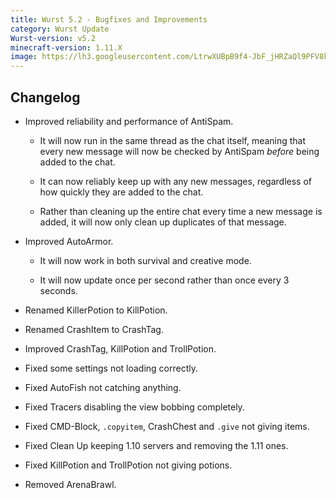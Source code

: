 ```yaml
---
title: Wurst 5.2 - Bugfixes and Improvements
category: Wurst Update
Wurst-version: v5.2
minecraft-version: 1.11.X
image: https://lh3.googleusercontent.com/LtrwXUBpB9f4-JbF_jHRZaQl9PFV8kKQIcQWaDk0aS2ra5ZBy85IJFIlDYBxhJ1XpcMYaQEiAlY3dB6NBhADOnsfYcT3aBA4S7AHZGxtOxEIYNNnnR9YxLcXjjy1O7vKp1ZnCsL1chgY20q3DRfKc_cEnmesqsLHTrs8HwTpn8WVdWjCG8jd4dnps_RmV8J59fUamUv2kvb44Fm7HJu7VQ6WC04oGIYK-7Pbu1CWPwDprEw5buoDpvuJ7q8_Ar8V195pKl3JstJO5jMcnJXd6ch8tf1L90HB-dupMnkf1YdMJU3bVJAFFWA6PCxnrQhmT29J_n7uZQwZ2nJuteabfw51Dgr0I34iMM9ECHPzxYklX-AMF6_bawp_yVGJRYm80N4ZJDdL7ukiubcKs7bNrDzW_a1rQuFEpKzJlmnlNV4o7Wv46u_BlBPrLp0Vm4fnJ1y_k1QkYjz_aSjDBE2BhG2IBUha8-tg7FpomLEz88BwW9cblxs3MeMf20Nrq6fHAfAqEA3DCjJXNjjc-akLwfOrRc2GTdGXCwftH9_xPfG1F7J_vgKIUVq7bISz1qKnJWXnjgRZqQ-rsvhA_U5_ED5EQd4NSE-TxpSi2vAuXXPXVad7OM9KYf64jvXuMu47_BXMrC7joCnUCMatIykhw7ngsneiBtpvDnRZ_rP9Pw=w1280-h720-no
---
```

## Changelog

- Improved reliability and performance of AntiSpam.

  - It will now run in the same thread as the chat itself, meaning that every new message will now be checked by AntiSpam _before_ being added to the chat.

  - It can now reliably keep up with any new messages, regardless of how quickly they are added to the chat.

  - Rather than cleaning up the entire chat every time a new message is added, it will now only clean up duplicates of that message.

- Improved AutoArmor.

  - It will now work in both survival and creative mode.

  - It will now update once per second rather than once every 3 seconds.

- Renamed KillerPotion to KillPotion.

- Renamed CrashItem to CrashTag.

- Improved CrashTag, KillPotion and TrollPotion.

- Fixed some settings not loading correctly.

- Fixed AutoFish not catching anything.

- Fixed Tracers disabling the view bobbing completely.

- Fixed CMD-Block, `.copyitem`, CrashChest and `.give` not giving items.

- Fixed Clean Up keeping 1.10 servers and removing the 1.11 ones.

- Fixed KillPotion and TrollPotion not giving potions.

- Removed ArenaBrawl.
